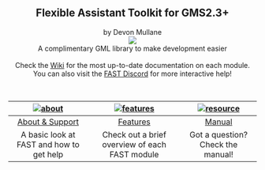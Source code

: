 <h2 align="center">
Flexible Assistant Toolkit for GMS2.3+
</h2>
<p align="center">
by Devon Mullane<br>
  <a href="https://github.com/Hyomoto/FAST/wiki"><img src="https://user-images.githubusercontent.com/6281477/95689209-359b9a00-0bdd-11eb-8f94-850252d47c68.png" align="center"></a><br>
  A complimentary GML library to make development easier<br><br>
  Check the <a href="https://github.com/Hyomoto/FAST/wiki">Wiki</a> for the most up-to-date documentation on each module.<br>
  You can also visit the <a href="https://discord.gg/YaKukPUpmS">FAST Discord</a> for more interactive help!
</p>
<br>
<table role="table">
<thead>
<tr>
<th align="center"><a href="https://github.com/Hyomoto/FAST/wiki/About-&-Support"><img src="https://user-images.githubusercontent.com/6281477/95686659-37f5f800-0bcd-11eb-991b-d44d72cfc2c6.png" alt="about"></a></th>
<th align="center"><a href="https://github.com/Hyomoto/FAST/wiki/Features"><img src="https://user-images.githubusercontent.com/6281477/95686661-37f5f800-0bcd-11eb-9c9c-9f19b9382df4.png" alt="features"></a></th>
<th align="center"><a href="https://github.com/Hyomoto/FAST/wiki/Manual"><img src="https://user-images.githubusercontent.com/6281477/95686658-37f5f800-0bcd-11eb-8e7d-c13d56c3e081.png" alt="resource"></a></th>
</tr>
</thead>
<tbody>
<tr>
<td align="center"><a href="https://github.com/Hyomoto/FAST/wiki/About-&amp;-Support">About &amp; Support</a></td>
<td align="center"><a href="https://github.com/Hyomoto/FAST/wiki/Features">Features</a></td>
<td align="center"><a href="https://github.com/Hyomoto/FAST/wiki/Manual">Manual</a></td>
</tr>
<tr>
<td align="center">A basic look at FAST and how to get help</td>
<td align="center">Check out a brief overview of each FAST module</td>
<td align="center">Got a question? Check the manual!</td>
</tr>
</tbody>
</table>
